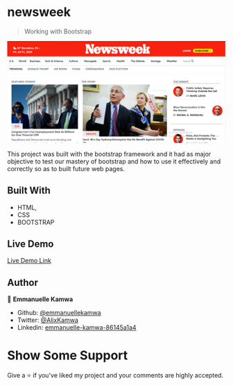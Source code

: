 # newsweek

> Working with Bootstrap

![screenshot](images/news.PNG)

This project was built with the bootstrap framework and it had as major objective to test our mastery of bootstrap and how to use it effectively and correctly so as to built future web pages.

## Built With

-   HTML,
-   CSS
-   BOOTSTRAP

## Live Demo

[Live Demo Link](https://raw.githack.com/emmanuellekamwa/newsweek/tree/feature-branch)

## Author

👤 **Emmanuelle Kamwa**

-   Github: [@emmanuellekamwa](https://github.com/emmanuellekamwa)
-   Twitter: [@AlixKamwa](https://twitter.com/AlixKamwa)
-   Linkedin: [emmanuelle-kamwa-86145a1a4](https://www.linkedin.com/in/emmanuelle-kamwa-86145a1a4/)

# Show Some Support

Give a ⭐ if you've liked my project and your comments are highly accepted.
